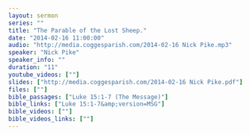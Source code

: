 ```yaml
---
layout: sermon
series: ""
title: "The Parable of the Lost Sheep."
date: "2014-02-16 11:00:00"
audio: "http://media.coggesparish.com/2014-02-16 Nick Pike.mp3"
speaker: "Nick Pike"
speaker_info: ""
duration: "11"
youtube_videos: [""]
slides: ["http://media.coggesparish.com/2014-02-16 Nick Pike.pdf"]
files: [""]
bible_passages: ["Luke 15:1-7 (The Message)"]
bible_links: ["Luke 15:1-7&amp;version=MSG"]
bible_videos: [""]
bible_videos_links: [""]
---
```

